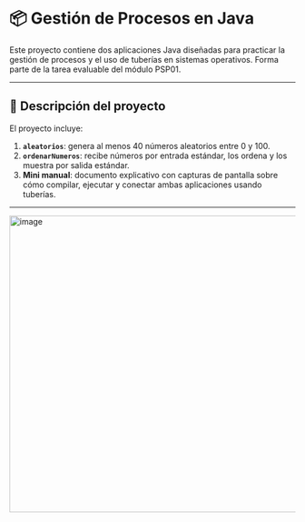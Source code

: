 # 📦 Gestión de Procesos en Java

Este proyecto contiene dos aplicaciones Java diseñadas para practicar la gestión de procesos y el uso de tuberías en sistemas operativos. Forma parte de la tarea evaluable del módulo PSP01.

---

## 🧠 Descripción del proyecto

El proyecto incluye:

1. **`aleatorios`**: genera al menos 40 números aleatorios entre 0 y 100.
2. **`ordenarNumeros`**: recibe números por entrada estándar, los ordena y los muestra por salida estándar.
3. **Mini manual**: documento explicativo con capturas de pantalla sobre cómo compilar, ejecutar y conectar ambas aplicaciones usando tuberías.

---

<img width="1476" height="522" alt="image" src="https://github.com/user-attachments/assets/0834c6db-a413-4d1a-9030-a4bc766100aa" />


